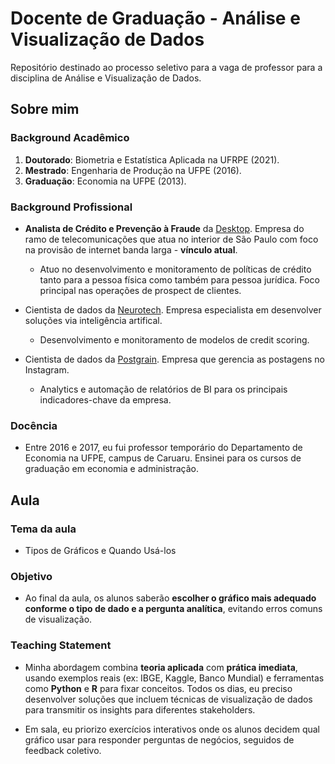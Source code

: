 # Docente de Graduação - Análise e Visualização de Dados

Repositório destinado ao processo seletivo para a vaga de professor para a disciplina de Análise e Visualização de Dados.

## Sobre mim

### Background Acadêmico

1. **Doutorado**: Biometria e Estatística Aplicada na UFRPE (2021).
2. **Mestrado**: Engenharia de Produção na UFPE (2016).
3. **Graduação**: Economia na UFPE (2013).

### Background Profissional

* **Analista de Crédito e Prevenção à Fraude** da [Desktop](https://www.ri.desktop.com.br/a-companhia/historico/). Empresa do ramo de telecomunicações que atua no interior de São Paulo com foco na provisão de internet banda larga - **vínculo atual**. 
    * Atuo no desenvolvimento e monitoramento de políticas de crédito tanto para a pessoa física como também para pessoa jurídica. Foco principal nas operações de prospect de clientes. 

* Cientista de dados da [Neurotech](https://www.neurotech.com.br/). Empresa especialista em desenvolver soluções via inteligência artifical.
    * Desenvolvimento e monitoramento de modelos de credit scoring.

* Cientista de dados da [Postgrain](https://postgrain.com/). Empresa que gerencia as postagens no Instagram.
    * Analytics e automação de relatórios de BI para os principais indicadores-chave da empresa.

### Docência

* Entre 2016 e 2017, eu fui professor temporário do Departamento de Economia na UFPE, campus de Caruaru. Ensinei para os cursos de graduação em economia e administração. 

## Aula

### Tema da aula

* Tipos de Gráficos e Quando Usá-los

### Objetivo

* Ao final da aula, os alunos saberão **escolher o gráfico mais adequado conforme o tipo de dado e a pergunta analítica**, evitando erros comuns de visualização.

### Teaching Statement

* Minha abordagem combina **teoria aplicada** com **prática imediata**, usando exemplos reais (ex: IBGE, Kaggle, Banco Mundial) e ferramentas como **Python** e **R** para fixar conceitos. Todos os dias, eu preciso desenvolver soluções que incluem técnicas de visualização de dados para transmitir os insights para diferentes stakeholders.

* Em sala, eu priorizo exercícios interativos onde os alunos decidem qual gráfico usar para responder perguntas de negócios, seguidos de feedback coletivo.


